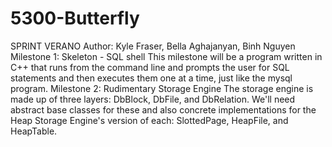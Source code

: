 # 5300-Butterfly
SPRINT  VERANO
Author: Kyle Fraser, Bella Aghajanyan, Binh Nguyen
Milestone 1: Skeleton - SQL shell 
This milestone will be a program written in C++ that runs from the command line and prompts the user for SQL statements and then executes them one at a time, just like the mysql program.
Milestone 2: Rudimentary Storage Engine
The storage engine is made up of three layers: DbBlock, DbFile, and DbRelation. We'll need abstract base classes for these and also concrete implementations for the Heap Storage Engine's version of each: SlottedPage, HeapFile, and HeapTable. 
